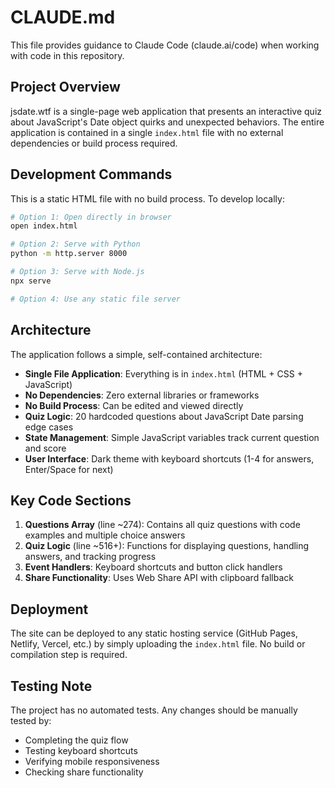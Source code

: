 # CLAUDE.md

This file provides guidance to Claude Code (claude.ai/code) when working with code in this repository.

## Project Overview

jsdate.wtf is a single-page web application that presents an interactive quiz about JavaScript's Date object quirks and unexpected behaviors. The entire application is contained in a single `index.html` file with no external dependencies or build process required.

## Development Commands

This is a static HTML file with no build process. To develop locally:

```bash
# Option 1: Open directly in browser
open index.html

# Option 2: Serve with Python
python -m http.server 8000

# Option 3: Serve with Node.js
npx serve

# Option 4: Use any static file server
```

## Architecture

The application follows a simple, self-contained architecture:

- **Single File Application**: Everything is in `index.html` (HTML + CSS + JavaScript)
- **No Dependencies**: Zero external libraries or frameworks
- **No Build Process**: Can be edited and viewed directly
- **Quiz Logic**: 20 hardcoded questions about JavaScript Date parsing edge cases
- **State Management**: Simple JavaScript variables track current question and score
- **User Interface**: Dark theme with keyboard shortcuts (1-4 for answers, Enter/Space for next)

## Key Code Sections

1. **Questions Array** (line ~274): Contains all quiz questions with code examples and multiple choice answers
2. **Quiz Logic** (line ~516+): Functions for displaying questions, handling answers, and tracking progress
3. **Event Handlers**: Keyboard shortcuts and button click handlers
4. **Share Functionality**: Uses Web Share API with clipboard fallback

## Deployment

The site can be deployed to any static hosting service (GitHub Pages, Netlify, Vercel, etc.) by simply uploading the `index.html` file. No build or compilation step is required.

## Testing Note

The project has no automated tests. Any changes should be manually tested by:
- Completing the quiz flow
- Testing keyboard shortcuts
- Verifying mobile responsiveness
- Checking share functionality
